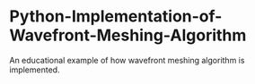 # Python-Implementation-of-Wavefront-Meshing-Algorithm
An educational example of how wavefront meshing algorithm is implemented.
